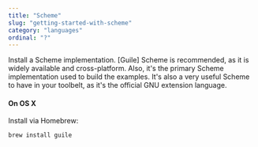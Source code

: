 ```yaml
---
title: "Scheme"
slug: "getting-started-with-scheme"
category: "languages"
ordinal: "?"
---
```


Install a Scheme implementation. [Guile] Scheme is recommended, as it is widely available and cross-platform. Also, it's the primary Scheme implementation used to build the examples. It's also a very useful Scheme to have in your toolbelt, as it's the official GNU extension language.

#### On OS X

Install via Homebrew:

```bash
brew install guile
```

####
